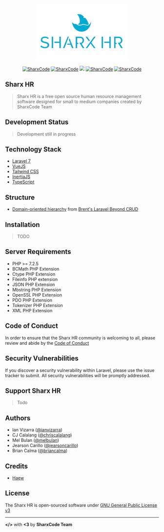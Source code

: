 <p align="center">
  <a href="https://github.com/sharxcode/sharx-hr">
    <img src=".doc/logo.png?raw=true" />
  </a>  
</p>

<p align="center">
<a href="https://github.com/sharxcode/sharx-hr"><img src="https://img.shields.io/github/stars/sharxcode/sharx-hr.svg?style=for-the-badge" alt="SharxCode"></a>
<a href="https://github.com/sharxcode/sharx-hr"><img src="https://img.shields.io/github/forks/sharxcode/sharx-hr.svg?style=for-the-badge" alt="SharxCode"></a>
<a href="https://codeclimate.com/github/sharxcode/sharx-hr/maintainability"><img src="https://img.shields.io/codeclimate/maintainability/sharxcode/sharx-hr?logo=code-climate&style=for-the-badge"></a>
<a href="https://github.com/sharxcode/sharx-hr/blob/master/LICENSE"><img src="https://img.shields.io/github/license/sharxcode/sharx-hr.svg?style=for-the-badge" alt="SharxCode"></a>
<a href="https://laravel.com"><img src="https://img.shields.io/badge/Powered%20By-Laravel-red.svg?style=for-the-badge&logo=laravel" alt="SharxCode"></a>
</p>

## Sharx HR

> Sharx HR is a free open source human resource management software designed for small to medium companies created by SharxCode Team

## Development Status
> Development still in progress

## Technology Stack
- [Laravel 7](https:://laravel.com)
- [VueJS](https://vuejs.org)
- [Tailwind CSS](https://tailwindcss.com)
- [InertiaJS](https://inertiajs.com)
- [TypeScript](https://www.typescriptlang.org)

## Structure
- [Domain-oriented hierarchy](https://stitcher.io/blog/laravel-beyond-crud-01-domain-oriented-laravel) from [Brent's Laravel Beyond CRUD](https://stitcher.io/blog/laravel-beyond-crud)

## Installation
> TODO

## Server Requirements
- PHP >= 7.2.5
- BCMath PHP Extension
- Ctype PHP Extension
- Fileinfo PHP extension
- JSON PHP Extension
- Mbstring PHP Extension
- OpenSSL PHP Extension
- PDO PHP Extension
- Tokenizer PHP Extension
- XML PHP Extension

## Code of Conduct

In order to ensure that the Sharx HR community is welcoming to all, please review and abide by the [Code of Conduct](./code-of-conduct.md)

## Security Vulnerabilities
If you discover a security vulnerability within Laravel, please use the issue tracker to submit. All security vulnerabilities will be promptly addressed.

## Support Sharx HR
> Todo

## Authors
- Ian Vizarra ([@ianvizarra](https://github.com/ianvizarra))
- CJ Calalang ([@chriscalalang](https://github.com/chriscalalang))
- Mel Bulan ([@melbulan](https://github.com/melbulan))
- Jearson Carillo ([@jearsoncarillo](https://github.com/jearsoncarillo))
- Brian Calma ([@briancalma](https://github.com/briancalma))
## Credits
- [Haew](https://github.com/hawezo)

## License
The Sharx HR is open-sourced software under [GNU General Public License v3](https://opensource.org/licenses/GPL-3.0)

---
**</>** with **<3** by **SharxCode Team**
